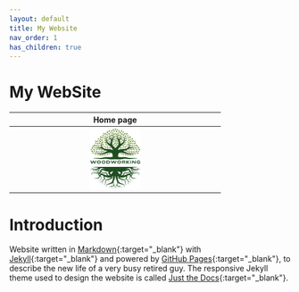 ```yaml
---
layout: default
title: My Website
nav_order: 1
has_children: true
---
```


#  My WebSite

| Home page   |
|:------------:|
|<img src="media/Lignarius.png" width="25%" height="25%"/>|

# Introduction

Website written in [Markdown](https://www.markdownguide.org/){:target="_blank"} with 
[Jekyll](https://jekyllrb.com/){:target="_blank"} and powered by [GitHub Pages](https://pages.github.com/){:target="_blank"},
to describe the new life of a very busy retired guy. The responsive Jekyll theme 
used to design the website is called [Just the Docs](https://just-the-docs.com/){:target="_blank"}. 


